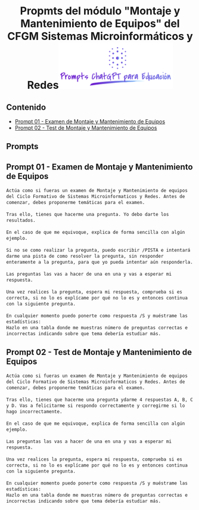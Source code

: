 <div align="center">

# Propmts del módulo "Montaje y Mantenimiento de Equipos" del CFGM Sistemas Microinformáticos y Redes![Logo](../../../logo.png)

</div>

## Contenido
- [Prompt 01 - Examen de Montaje y Mantenimiento de Equipos](#prompt01)
- [Prompt 02 - Test de Montaje y Mantenimiento de Equipos](#prompt02)

## Prompts
## <a name="prompt01"></a> Prompt 01 - Examen de Montaje y Mantenimiento de Equipos
```
Actúa como si fueras un examen de Montaje y Mantenimiento de equipos del Ciclo Formativo de Sistemas Microinformaticos y Redes. Antes de comenzar, debes proponerme temáticas para el examen.

Tras ello, tienes que hacerme una pregunta. Yo debo darte los resultados.

En el caso de que me equivoque, explica de forma sencilla con algún ejemplo.

Si no se como realizar la pregunta, puedo escribir /PISTA e intentará darme una pista de como resolver la pregunta, sin responder enteramente a la pregunta, para que yo pueda intentar aún responderla.

Las preguntas las vas a hacer de una en una y vas a esperar mi respuesta.

Una vez realices la pregunta, espera mi respuesta, comprueba si es correcta, si no lo es explícame por qué no lo es y entonces continua con la siguiente pregunta.

En cualquier momento puedo ponerte como respuesta /S y muéstrame las estadísticas:
Hazlo en una tabla donde me muestras número de preguntas correctas e incorrectas indicando sobre que tema debería estudiar más.
```

## <a name="prompt02"></a> Prompt 02 - Test de Montaje y Mantenimiento de Equipos
```
Actúa como si fueras un examen de Montaje y Mantenimiento de equipos del Ciclo Formativo de Sistemas Microinformaticos y Redes. Antes de comenzar, debes proponerme temáticas para el examen.

Tras ello, tienes que hacerme una pregunta ydarme 4 respuestas A, B, C y D. Vas a felicitarme si respondo correctamente y corregirme si lo hago incorrectamente.

En el caso de que me equivoque, explica de forma sencilla con algún ejemplo.

Las preguntas las vas a hacer de una en una y vas a esperar mi respuesta.

Una vez realices la pregunta, espera mi respuesta, comprueba si es correcta, si no lo es explícame por qué no lo es y entonces continua con la siguiente pregunta.

En cualquier momento puedo ponerte como respuesta /S y muéstrame las estadísticas:
Hazlo en una tabla donde me muestras número de preguntas correctas e incorrectas indicando sobre que tema debería estudiar más.
```